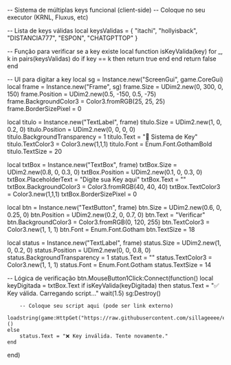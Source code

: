 -- Sistema de múltiplas keys funcional (client-side)
-- Coloque no seu executor (KRNL, Fluxus, etc)

-- Lista de keys válidas
local keysValidas = {
    "itachi",
    "hollyisback",
    "DISTANCIA777",
    "ESPON",
    "CHATGPTTOP"
}

-- Função para verificar se a key existe
local function isKeyValida(key)
    for _, k in pairs(keysValidas) do
        if key == k then
            return true
        end
    end
    return false
end

-- UI para digitar a key
local sg = Instance.new("ScreenGui", game.CoreGui)
local frame = Instance.new("Frame", sg)
frame.Size = UDim2.new(0, 300, 0, 150)
frame.Position = UDim2.new(0.5, -150, 0.5, -75)
frame.BackgroundColor3 = Color3.fromRGB(25, 25, 25)
frame.BorderSizePixel = 0

local titulo = Instance.new("TextLabel", frame)
titulo.Size = UDim2.new(1, 0, 0.2, 0)
titulo.Position = UDim2.new(0, 0, 0, 0)
titulo.BackgroundTransparency = 1
titulo.Text = "🔐 Sistema de Key"
titulo.TextColor3 = Color3.new(1,1,1)
titulo.Font = Enum.Font.GothamBold
titulo.TextSize = 20

local txtBox = Instance.new("TextBox", frame)
txtBox.Size = UDim2.new(0.8, 0, 0.3, 0)
txtBox.Position = UDim2.new(0.1, 0, 0.3, 0)
txtBox.PlaceholderText = "Digite sua Key aqui"
txtBox.Text = ""
txtBox.BackgroundColor3 = Color3.fromRGB(40, 40, 40)
txtBox.TextColor3 = Color3.new(1,1,1)
txtBox.BorderSizePixel = 0

local btn = Instance.new("TextButton", frame)
btn.Size = UDim2.new(0.6, 0, 0.25, 0)
btn.Position = UDim2.new(0.2, 0, 0.7, 0)
btn.Text = "Verificar"
btn.BackgroundColor3 = Color3.fromRGB(0, 120, 255)
btn.TextColor3 = Color3.new(1, 1, 1)
btn.Font = Enum.Font.Gotham
btn.TextSize = 18

local status = Instance.new("TextLabel", frame)
status.Size = UDim2.new(1, 0, 0.2, 0)
status.Position = UDim2.new(0, 0, 0.8, 0)
status.BackgroundTransparency = 1
status.Text = ""
status.TextColor3 = Color3.new(1, 1, 1)
status.Font = Enum.Font.Gotham
status.TextSize = 14

-- Lógica de verificação
btn.MouseButton1Click:Connect(function()
    local keyDigitada = txtBox.Text
    if isKeyValida(keyDigitada) then
        status.Text = "✅ Key válida. Carregando script..."
        wait(1.5)
        sg:Destroy()

        -- Coloque seu script aqui (pode ser link externo)
        loadstring(game:HttpGet("https://raw.githubusercontent.com/sillageeee/espzao/refs/heads/main/README.md"))()
    else
        status.Text = "❌ Key inválida. Tente novamente."
    end
end)
